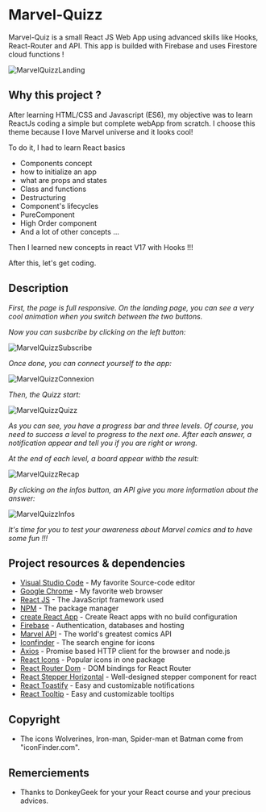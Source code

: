 # Marvel-Quizz

Marvel-Quiz is a small React JS Web App using advanced skills like Hooks, React-Router and API. This app is builded with Firebase and uses Firestore cloud functions !

![MarvelQuizzLanding](https://user-images.githubusercontent.com/60263116/161545532-4709936d-111d-48cd-b0ad-84406c5af08a.png)

## Why this project ?

After learning HTML/CSS and Javascript (ES6), 
my objective was to learn ReactJs coding a simple but complete webApp from scratch.
I choose this theme because I love Marvel universe and it looks cool!

To do it, I had to learn React basics
* Components concept
* how to initialize an app
* what are props and states
* Class and functions
* Destructuring
* Component's lifecycles
* PureComponent
* High Order component
* And a lot of other concepts ...

Then I learned new concepts in react V17 with Hooks !!!

After this, let's get coding.

## Description

*First, the page is full responsive. On the landing page, you can see a very cool animation when you switch between the two buttons.*

*Now you can susbcribe by clicking on the left button:*

![MarvelQuizzSubscribe](https://user-images.githubusercontent.com/60263116/161547840-7f56ed58-ee34-47d9-bfba-b028cf25de85.png)

*Once done, you can connect yourself to the app:*

![MarvelQuizzConnexion](https://user-images.githubusercontent.com/60263116/161548244-23a18735-b9bd-4e41-96d8-7a2284f8ee01.png)

*Then, the Quizz start:*

![MarvelQuizzQuizz](https://user-images.githubusercontent.com/60263116/161549429-e9a53c74-0555-4ebe-b159-7d696e90cd15.png)

*As you can see, you have a progress bar and three levels. Of course, you need to success a level to progress to the next one.*
*After each answer, a notification appear and tell you if you are right or wrong.*

*At the end of each level, a board appear withb the result:*

![MarvelQuizzRecap](https://user-images.githubusercontent.com/60263116/161550568-05e5654d-3436-4eb2-9c2e-31dd905ade24.png)

*By clicking on the infos button, an API give you more information about the answer:*

![MarvelQuizzInfos](https://user-images.githubusercontent.com/60263116/161551022-c5fa8515-f1ba-4dd5-9087-fdb81087db90.png)

*It's time for you to test your awareness about Marvel comics and to have some fun !!!*

## Project resources & dependencies

* [Visual Studio Code](https://code.visualstudio.com/) - My favorite Source-code editor
* [Google Chrome](https://www.google.com/chrome/) - My favorite web browser
* [React JS](https://fr.reactjs.org/docs/getting-started.html) - The JavaScript framework used
* [NPM](https://www.npmjs.com/) - The package manager
* [create React App](https://github.com/facebook/create-react-app) - Create React apps with no build configuration
* [Firebase](https://firebase.google.com/docs) - Authentication, databases and hosting
* [Marvel API](https://developer.marvel.com/) - The world's greatest comics API
* [Iconfinder](https://www.iconfinder.com/) - The search engine for icons
* [Axios](https://www.npmjs.com/package/axios) - Promise based HTTP client for the browser and node.js
* [React Icons](https://www.npmjs.com/package/react-icons) - Popular icons in one package
* [React Router Dom](https://www.npmjs.com/package/react-router-dom) - DOM bindings for React Router
* [React Stepper Horizontal](https://www.npmjs.com/package/stepper-horizontal) - Well-designed stepper component for react
* [React Toastify](https://www.npmjs.com/package/stepper-horizontal) - Easy and customizable notifications
* [React Tooltip](https://www.npmjs.com/package/react-tooltip) - Easy and customizable tooltips

## Copyright

* The icons Wolverines, Iron-man, Spider-man et Batman come from "iconFinder.com".

## Remerciements

* Thanks to DonkeyGeek for your your React course and your precious advices.
